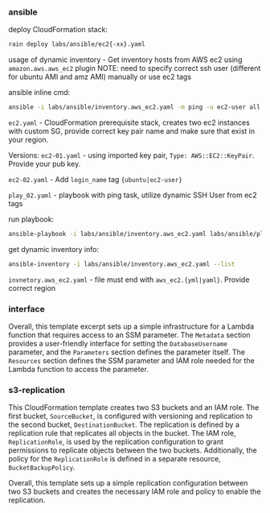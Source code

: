 

### ansible
deploy CloudFormation stack:
```sh
rain deploy labs/ansible/ec2{-xx}.yaml
```

usage of dynamic inventory - Get inventory hosts from AWS ec2 using `amazon.aws.aws_ec2` plugin
NOTE: need to specify correct ssh user (different for ubuntu AMI and amz AMI) manually or use ec2 tags

ansible inline cmd:
```sh
ansible -i labs/ansible/inventory.aws_ec2.yaml -m ping -u ec2-user all
```

`ec2.yaml` - CloudFormation prerequisite stack, creates two ec2 instances with custom SG, provide correct key pair name and make sure that exist in your region.

Versions:
`ec2-01.yaml` - using imported key pair, `Type: AWS::EC2::KeyPair`. Provide your pub key.

`ec2-02.yaml` - Add `login_name` tag `{ubuntu|ec2-user}`


`play_02.yaml` - playbook with ping task, utilize dynamic SSH User from ec2 tags

run playbook:
```sh
ansible-playbook -i labs/ansible/inventory.aws_ec2.yaml labs/ansible/play_02.yaml -v
```

get dynamic inventory info:
```sh
ansible-inventory -i labs/ansible/inventory.aws_ec2.yaml --list
```

`invnetory.aws_ec2.yaml` - file must end with `aws_ec2.{yml|yaml}`. Provide correct region


### interface
Overall, this template excerpt sets up a simple infrastructure for a Lambda function that requires access to an SSM parameter. The `Metadata` section provides a user-friendly interface for setting the `DatabaseUsername` parameter, and the `Parameters` section defines the parameter itself. The `Resources` section defines the SSM parameter and IAM role needed for the Lambda function to access the parameter.


### s3-replication
This CloudFormation template creates two S3 buckets and an IAM role. The first bucket, `SourceBucket`, is configured with versioning and replication to the second bucket, `DestinationBucket`. The replication is defined by a replication rule that replicates all objects in the bucket. The IAM role, `ReplicationRole`, is used by the replication configuration to grant permissions to replicate objects between the two buckets. Additionally, the policy for the `ReplicationRole` is defined in a separate resource, `BucketBackupPolicy`.

Overall, this template sets up a simple replication configuration between two S3 buckets and creates the necessary IAM role and policy to enable the replication.